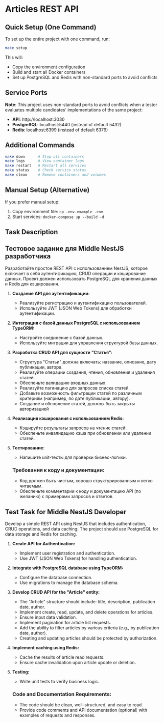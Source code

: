 # Articles REST API

## Quick Setup (One Command)

To set up the entire project with one command, run:

```bash
make setup
```

This will:
- Copy the environment configuration
- Build and start all Docker containers
- Set up PostgreSQL and Redis with non-standard ports to avoid conflicts

## Service Ports

**Note:** This project uses non-standard ports to avoid conflicts when a tester evaluates multiple candidates' implementations of the same project:

- **API**: http://localhost:3030
- **PostgreSQL**: localhost:5440 (instead of default 5432)
- **Redis**: localhost:6399 (instead of default 6379)

## Additional Commands

```bash
make down      # Stop all containers
make logs      # View container logs
make restart   # Restart all services
make status    # Check service status
make clean     # Remove containers and volumes
```

## Manual Setup (Alternative)

If you prefer manual setup:

1. Copy environment file: `cp .env.example .env`
2. Start services: `docker-compose up --build -d`

## Task Description

## **Тестовое задание для Middle NestJS разработчика**

Разработайте простое REST API с использованием NestJS, которое включает в себя аутентификацию, CRUD операции и кэширование данных. Проект должен использовать PostgreSQL для хранения данных и Redis для кэширования.

1. **Создание API для аутентификации:**
    - Реализуйте регистрацию и аутентификацию пользователей.
    - Используйте JWT (JSON Web Tokens) для обработки аутентификации.
2. **Интеграция с базой данных PostgreSQL с использованием TypeORM:**
    - Настройте соединение с базой данных.
    - Используйте миграции для управления структурой базы данных.
3. **Разработка CRUD API для сущности "Статья":**
    - Структура "Статьи" должна включать: название, описание, дату публикации, автора.
    - Реализуйте операции создания, чтения, обновления и удаления статей.
    - Обеспечьте валидацию входных данных.
    - Реализуйте пагинацию для запросов списка статей.
    - Добавьте возможность фильтрации статей по различным критериям (например, по дате публикации, автору).
    - Создание и обновление статей, должны быть закрыты авторизацией
4. **Реализация кэширования с использованием Redis:**
    - Кэшируйте результаты запросов на чтение статей.
    - Обеспечьте инвалидацию кэша при обновлении или удалении статей.
5. **Тестирование:**
    - Напишите unit-тесты для проверки бизнес-логики.
    
    ### Требования к коду и документации:
    
    - Код должен быть чистым, хорошо структурированным и легко читаемым.
    - Обеспечьте комментарии к коду и документацию API (по желанию) с примерами запросов и ответов.

## **Test Task for Middle NestJS Developer**

Develop a simple REST API using NestJS that includes authentication, CRUD operations, and data caching. The project should use PostgreSQL for data storage and Redis for caching.

1. **Create API for Authentication:**

   * Implement user registration and authentication.
   * Use JWT (JSON Web Tokens) for handling authentication.
2. **Integrate with PostgreSQL database using TypeORM:**

   * Configure the database connection.
   * Use migrations to manage the database schema.
3. **Develop CRUD API for the "Article" entity:**

   * The "Article" structure should include: title, description, publication date, author.
   * Implement create, read, update, and delete operations for articles.
   * Ensure input data validation.
   * Implement pagination for article list requests.
   * Add the ability to filter articles by various criteria (e.g., by publication date, author).
   * Creating and updating articles should be protected by authorization.
4. **Implement caching using Redis:**

   * Cache the results of article read requests.
   * Ensure cache invalidation upon article update or deletion.
5. **Testing:**

   * Write unit tests to verify business logic.

   ### Code and Documentation Requirements:

   * The code should be clean, well-structured, and easy to read.
   * Provide code comments and API documentation (optional) with examples of requests and responses.
